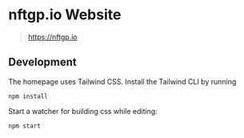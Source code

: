 # nftgp.io Website

> https://nftgp.io

## Development

The homepage uses Tailwind CSS.
Install the Tailwind CLI by running

```
npm install
```

Start a watcher for building css while editing:

```
npm start
```
